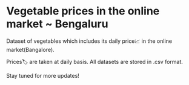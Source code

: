 # Vegetable prices in the online market ~ Bengaluru
Dataset of vegetables which includes its daily price📈 in the online market(Bangalore). 

Prices🏷️ are taken at daily basis. All datasets are stored in .csv format.

Stay tuned for more updates!
